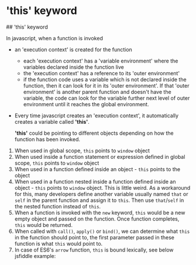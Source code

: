 # 'this' keyword

\#\# 'this' keyword 

In javascript, when a function is invoked

* an 'execution context' is created for the function
  * each 'execution context' has a 'variable environment' where the variables declared inside the function live
  * the 'execution context' has a reference to its 'outer environment'
  * if the function code uses a variable which is not declared inside the function, then it can look for it in its 'outer environment'. If that 'outer environment' is another parent function and doesn't have the variable, the code can look for the variable further next level of outer environment until it reaches the global environment. 
* Every time javascript creates an 'execution context', it automatically creates a variable called **'this'**.

  **'this'** could be pointing to different objects depending on how the function has been invoked.

1. When used in global scope, `this` points to `window` object
2. When used inside a function statement or expression defined in global scope, `this` points to `window` object
3. When used in a function defined inside an object - `this` points to the  object
4. When used in a function nested inside a function defined inside an object - `this` points to `window` object. This is little weird. As a workaround for this, many developers define another variable usually named `that` or `self` in the parent function and assign it to `this`. Then use `that`/`self` in the nested function instead of `this`.
5. When a function is invoked with the `new` keyword, `this` would be a new empty object and passed on the function. Once function completes, `this` would be returned.
6. When called with `call()`, `apply()` or `bind()`, we can determine what `this` in the function should point to, the first parameter passed in these function is what `this` would point to.
7. In case of ES6's  `arrow` function, `this` is bound lexically, see below jsfiddle example:

